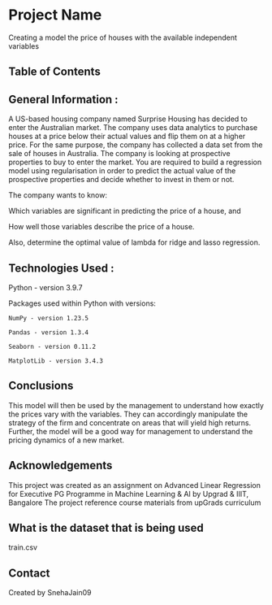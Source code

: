 # Project Name
Creating a model the price of houses with the available independent variables 

## Table of Contents
## General Information : 
A US-based housing company named Surprise Housing has decided to enter the Australian market. The company uses data analytics to purchase houses at a price below their actual values and flip them on at a higher price. For the same purpose, the company has collected a data set from the sale of houses in Australia.
The company is looking at prospective properties to buy to enter the market. You are required to build a regression model using regularisation in order to predict the actual value of the prospective properties and decide whether to invest in them or not.

The company wants to know:

Which variables are significant in predicting the price of a house, and

How well those variables describe the price of a house.

Also, determine the optimal value of lambda for ridge and lasso regression.  
## Technologies Used :

 Python - version 3.9.7
  
 Packages used within Python with versions:
 
    NumPy - version 1.23.5
    
    Pandas - version 1.3.4
    
    Seaborn - version 0.11.2
    
    MatplotLib - version 3.4.3
  
  ## Conclusions
  This model will then be used by the management to understand how exactly the prices vary with the variables. 
  They can accordingly manipulate the strategy of the firm and concentrate on areas that will yield high returns. 
  Further, the model will be a good way for management to understand the pricing dynamics of a new market.

## Acknowledgements
  This project was created as an assignment on Advanced Linear Regression for Executive PG Programme in Machine Learning & AI by Upgrad & IIIT, Bangalore
  The project reference course materials from upGrads curriculum
  
 ## What is the dataset that is being used
  train.csv


## Contact
Created by SnehaJain09






